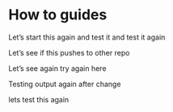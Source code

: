 # How to guides

Let’s start this again and test it and test it again

Let’s see if this pushes to other repo

Let’s see again try again here

Testing output again after change

lets test this again
